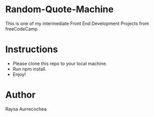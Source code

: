 # Random-Quote-Machine
This is one of my intermediate Front End Development Projects from freeCodeCamp 

# Instructions
- Please clone this repo to your local machine.
- Run npm install.
- Enjoy!

# Author
Raysa Aurrecochea

